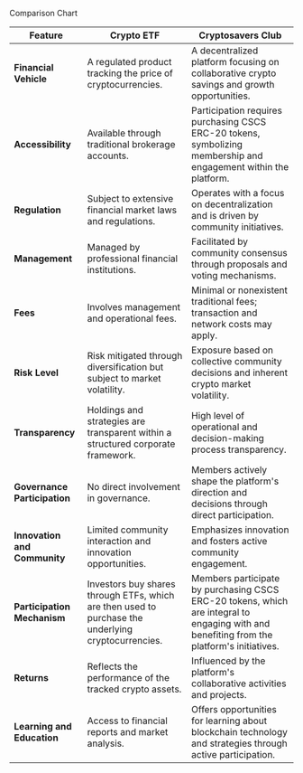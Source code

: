 Comparison Chart

| **Feature**                      | **Crypto ETF**                                                                   | **Cryptosavers Club**                                                                 |
|----------------------------------|----------------------------------------------------------------------------------|---------------------------------------------------------------------------------------|
| **Financial Vehicle**            | A regulated product tracking the price of cryptocurrencies.                      | A decentralized platform focusing on collaborative crypto savings and growth opportunities. |
| **Accessibility**                | Available through traditional brokerage accounts.                                | Participation requires purchasing CSCS ERC-20 tokens, symbolizing membership and engagement within the platform. |
| **Regulation**                   | Subject to extensive financial market laws and regulations.                      | Operates with a focus on decentralization and is driven by community initiatives.       |
| **Management**                   | Managed by professional financial institutions.                                  | Facilitated by community consensus through proposals and voting mechanisms.             |
| **Fees**                         | Involves management and operational fees.                                        | Minimal or nonexistent traditional fees; transaction and network costs may apply.       |
| **Risk Level**                   | Risk mitigated through diversification but subject to market volatility.         | Exposure based on collective community decisions and inherent crypto market volatility.  |
| **Transparency**                 | Holdings and strategies are transparent within a structured corporate framework. | High level of operational and decision-making process transparency.                     |
| **Governance Participation**     | No direct involvement in governance.                                             | Members actively shape the platform's direction and decisions through direct participation. |
| **Innovation and Community**     | Limited community interaction and innovation opportunities.                      | Emphasizes innovation and fosters active community engagement.                          |
| **Participation Mechanism**      | Investors buy shares through ETFs, which are then used to purchase the underlying cryptocurrencies. | Members participate by purchasing CSCS ERC-20 tokens, which are integral to engaging with and benefiting from the platform's initiatives. |
| **Returns**                      | Reflects the performance of the tracked crypto assets.                           | Influenced by the platform's collaborative activities and projects.                     |
| **Learning and Education**       | Access to financial reports and market analysis.                                 | Offers opportunities for learning about blockchain technology and strategies through active participation. |

